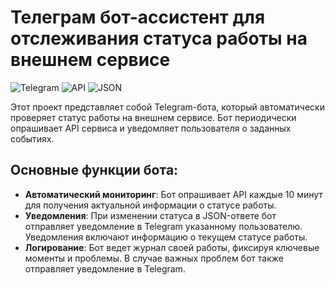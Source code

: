 # Телеграм бот-ассистент для отслеживания статуса работы на внешнем сервисе

![Telegram](https://img.shields.io/badge/Telegram-2CA5E0?style=flat-squeare&logo=telegram&logoColor=white)
![API](https://img.shields.io/badge/API-3b3b3b?style=flat-squeare&logoColor=white)
![JSON](https://img.shields.io/badge/JSON-03ac13?style=flat-squeare&logoColor=white)

Этот проект представляет собой Telegram-бота, который автоматически проверяет статус работы на внешнем сервисе. Бот периодически опрашивает API сервиса и уведомляет пользователя о заданных событиях.

## Основные функции бота:
- **Автоматический мониторинг**: Бот опрашивает API каждые 10 минут для получения актуальной информации о статусе работы.
- **Уведомления**: При изменении статуса в JSON-ответе бот отправляет уведомление в Telegram указанному пользователю. Уведомления включают информацию о текущем статусе работы.
- **Логирование**: Бот ведет журнал своей работы, фиксируя ключевые моменты и проблемы. В случае важных проблем бот также отправляет уведомление в Telegram.